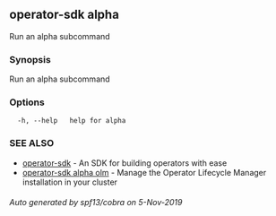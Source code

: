 ## operator-sdk alpha

Run an alpha subcommand

### Synopsis

Run an alpha subcommand

### Options

```
  -h, --help   help for alpha
```

### SEE ALSO

* [operator-sdk](operator-sdk.md)	 - An SDK for building operators with ease
* [operator-sdk alpha olm](operator-sdk_alpha_olm.md)	 - Manage the Operator Lifecycle Manager installation in your cluster

###### Auto generated by spf13/cobra on 5-Nov-2019
